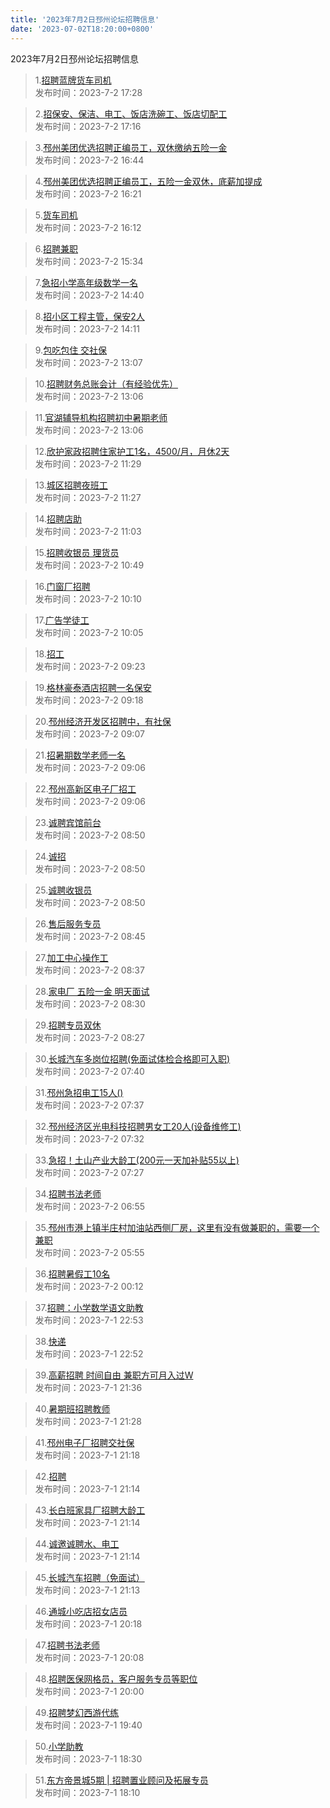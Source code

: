 ```yaml
---
title: '2023年7月2日邳州论坛招聘信息'
date: '2023-07-02T18:20:00+0800'
---
```

2023年7月2日邳州论坛招聘信息
<!--more-->
>1.[招聘蓝牌货车司机](https://www.pzzc.net/forum.php?mod=viewthread&tid=10324059)<br>
>发布时间：2023-7-2 17:28

>2.[招保安、保洁、电工、饭店洗碗工、饭店切配工](https://www.pzzc.net/forum.php?mod=viewthread&tid=10324057)<br>
>发布时间：2023-7-2 17:16

>3.[邳州美团优选招聘正编员工，双休缴纳五险一金](https://www.pzzc.net/forum.php?mod=viewthread&tid=10324037)<br>
>发布时间：2023-7-2 16:44

>4.[邳州美团优选招聘正编员工，五险一金双休，底薪加提成](https://www.pzzc.net/forum.php?mod=viewthread&tid=10324029)<br>
>发布时间：2023-7-2 16:21

>5.[货车司机](https://www.pzzc.net/forum.php?mod=viewthread&tid=10324027)<br>
>发布时间：2023-7-2 16:12

>6.[招聘兼职](https://www.pzzc.net/forum.php?mod=viewthread&tid=10324019)<br>
>发布时间：2023-7-2 15:34

>7.[急招小学高年级数学一名](https://www.pzzc.net/forum.php?mod=viewthread&tid=10324011)<br>
>发布时间：2023-7-2 14:40

>8.[招小区工程主管，保安2人](https://www.pzzc.net/forum.php?mod=viewthread&tid=10324000)<br>
>发布时间：2023-7-2 14:11

>9.[包吃包住  交社保](https://www.pzzc.net/forum.php?mod=viewthread&tid=10323978)<br>
>发布时间：2023-7-2 13:07

>10.[招聘财务总账会计（有经验优先）](https://www.pzzc.net/forum.php?mod=viewthread&tid=10323977)<br>
>发布时间：2023-7-2 13:06

>11.[官湖辅导机构招聘初中暑期老师](https://www.pzzc.net/forum.php?mod=viewthread&tid=10323976)<br>
>发布时间：2023-7-2 13:06

>12.[欣护家政招聘住家护工1名，4500/月，月休2天](https://www.pzzc.net/forum.php?mod=viewthread&tid=10323959)<br>
>发布时间：2023-7-2 11:29

>13.[城区招聘夜班工](https://www.pzzc.net/forum.php?mod=viewthread&tid=10323957)<br>
>发布时间：2023-7-2 11:27

>14.[招聘店助](https://www.pzzc.net/forum.php?mod=viewthread&tid=10323947)<br>
>发布时间：2023-7-2 11:03

>15.[招聘收银员 理货员](https://www.pzzc.net/forum.php?mod=viewthread&tid=10323942)<br>
>发布时间：2023-7-2 10:49

>16.[门窗厂招聘](https://www.pzzc.net/forum.php?mod=viewthread&tid=10323930)<br>
>发布时间：2023-7-2 10:10

>17.[广告学徒工](https://www.pzzc.net/forum.php?mod=viewthread&tid=10323929)<br>
>发布时间：2023-7-2 10:05

>18.[招工](https://www.pzzc.net/forum.php?mod=viewthread&tid=10323914)<br>
>发布时间：2023-7-2 09:23

>19.[格林豪泰酒店招聘一名保安](https://www.pzzc.net/forum.php?mod=viewthread&tid=10323913)<br>
>发布时间：2023-7-2 09:18

>20.[邳州经济开发区招聘中，有社保](https://www.pzzc.net/forum.php?mod=viewthread&tid=10323910)<br>
>发布时间：2023-7-2 09:07

>21.[招暑期数学老师一名](https://www.pzzc.net/forum.php?mod=viewthread&tid=10323908)<br>
>发布时间：2023-7-2 09:06

>22.[邳州高新区电子厂招工](https://www.pzzc.net/forum.php?mod=viewthread&tid=10323907)<br>
>发布时间：2023-7-2 09:06

>23.[诚聘宾馆前台](https://www.pzzc.net/forum.php?mod=viewthread&tid=10323906)<br>
>发布时间：2023-7-2 08:50

>24.[诚招](https://www.pzzc.net/forum.php?mod=viewthread&tid=10323905)<br>
>发布时间：2023-7-2 08:50

>25.[诚聘收银员](https://www.pzzc.net/forum.php?mod=viewthread&tid=10323904)<br>
>发布时间：2023-7-2 08:50

>26.[售后服务专员](https://www.pzzc.net/forum.php?mod=viewthread&tid=10323902)<br>
>发布时间：2023-7-2 08:45

>27.[加工中心操作工](https://www.pzzc.net/forum.php?mod=viewthread&tid=10323899)<br>
>发布时间：2023-7-2 08:37

>28.[家电厂 五险一金 明天面试](https://www.pzzc.net/forum.php?mod=viewthread&tid=10323898)<br>
>发布时间：2023-7-2 08:30

>29.[招聘专员双休](https://www.pzzc.net/forum.php?mod=viewthread&tid=10323895)<br>
>发布时间：2023-7-2 08:27

>30.[长城汽车多岗位招聘(免面试体检合格即可入职)](https://www.pzzc.net/forum.php?mod=viewthread&tid=10323890)<br>
>发布时间：2023-7-2 07:40

>31.[邳州急招电工15人()](https://www.pzzc.net/forum.php?mod=viewthread&tid=10323889)<br>
>发布时间：2023-7-2 07:37

>32.[邳州经济区光电科技招聘男女工20人(设备维修工)](https://www.pzzc.net/forum.php?mod=viewthread&tid=10323887)<br>
>发布时间：2023-7-2 07:32

>33.[急招！土山产业大龄工(200元一天加补贴55以上)](https://www.pzzc.net/forum.php?mod=viewthread&tid=10323884)<br>
>发布时间：2023-7-2 07:27

>34.[招聘书法老师](https://www.pzzc.net/forum.php?mod=viewthread&tid=10323875)<br>
>发布时间：2023-7-2 06:55

>35.[邳州市港上镇半庄村加油站西侧厂房，这里有没有做兼职的，需要一个兼职](https://www.pzzc.net/forum.php?mod=viewthread&tid=10323870)<br>
>发布时间：2023-7-2 05:55

>36.[招聘暑假工10名](https://www.pzzc.net/forum.php?mod=viewthread&tid=10323858)<br>
>发布时间：2023-7-2 00:12

>37.[招聘：小学数学语文助教](https://www.pzzc.net/forum.php?mod=viewthread&tid=10323851)<br>
>发布时间：2023-7-1 22:53

>38.[快递](https://www.pzzc.net/forum.php?mod=viewthread&tid=10323850)<br>
>发布时间：2023-7-1 22:52

>39.[高薪招聘 时间自由 兼职方可月入过W](https://www.pzzc.net/forum.php?mod=viewthread&tid=10323842)<br>
>发布时间：2023-7-1 21:36

>40.[暑期班招聘教师](https://www.pzzc.net/forum.php?mod=viewthread&tid=10323841)<br>
>发布时间：2023-7-1 21:28

>41.[邳州电子厂招聘交社保](https://www.pzzc.net/forum.php?mod=viewthread&tid=10323839)<br>
>发布时间：2023-7-1 21:18

>42.[招聘](https://www.pzzc.net/forum.php?mod=viewthread&tid=10323833)<br>
>发布时间：2023-7-1 21:14

>43.[长白班家具厂招聘大龄工](https://www.pzzc.net/forum.php?mod=viewthread&tid=10323832)<br>
>发布时间：2023-7-1 21:14

>44.[诚邀诚聘水、电工](https://www.pzzc.net/forum.php?mod=viewthread&tid=10323831)<br>
>发布时间：2023-7-1 21:14

>45.[长城汽车招聘（免面试）](https://www.pzzc.net/forum.php?mod=viewthread&tid=10323830)<br>
>发布时间：2023-7-1 21:13

>46.[通城小吃店招女店员](https://www.pzzc.net/forum.php?mod=viewthread&tid=10323815)<br>
>发布时间：2023-7-1 20:18

>47.[招聘书法老师](https://www.pzzc.net/forum.php?mod=viewthread&tid=10323813)<br>
>发布时间：2023-7-1 20:08

>48.[招聘医保网格员，客户服务专员等职位](https://www.pzzc.net/forum.php?mod=viewthread&tid=10323811)<br>
>发布时间：2023-7-1 20:00

>49.[招聘梦幻西游代练](https://www.pzzc.net/forum.php?mod=viewthread&tid=10323810)<br>
>发布时间：2023-7-1 19:40

>50.[小学助教](https://www.pzzc.net/forum.php?mod=viewthread&tid=10323802)<br>
>发布时间：2023-7-1 18:30

>51.[东方帝景城5期 | 招聘置业顾问及拓展专员](https://www.pzzc.net/forum.php?mod=viewthread&tid=10323795)<br>
>发布时间：2023-7-1 18:10

